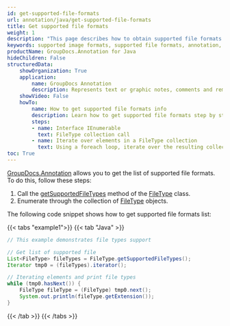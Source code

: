 ```yaml
---
id: get-supported-file-formats
url: annotation/java/get-supported-file-formats
title: Get supported file formats
weight: 1
description: "This page describes how to obtain supported file formats list when annotate documents and images with GroupDocs.Annotation within your .NET applications."
keywords: supported image formats, supported file formats, annotation, Groupdocs annotation
productName: GroupDocs.Annotation for Java
hideChildren: False
structuredData:
    showOrganization: True
    application:    
        name: GroupDocs Annotation
        description: Represents text or graphic notes, comments and remarks attached to a specific part of the content of the document using Java
    showVideo: False
    howTo:
        name: How to get supported file formats info
        description: Learn how to get supported file formats step by step
        steps:
        - name: Interface IEnumerable
          text: FileType collection call
        - name: Iterate over elements in a FileType collection
          text: Using a foreach loop, iterate over the resulting collection.
toc: True
---
```

[GroupDocs.Annotation](https://products.groupdocs.com/annotation/java) allows you to get the list of supported file formats. To do this, follow these steps:

1.   Call the [getSupportedFileTypes](https://reference.groupdocs.com/annotation/java/com.groupdocs.annotation.options/filetype/#getSupportedFileTypes--) method of the [FileType](https://reference.groupdocs.com/annotation/java/com.groupdocs.annotation.options/filetype/) class.
2.   Enumerate through the collection of [FileType](https://reference.groupdocs.com/annotation/java/com.groupdocs.annotation.options/filetype/) objects.

The following code snippet shows how to get supported file formats list:

{{< tabs "example1">}}
{{< tab "Java" >}}
```java
// This example demonstrates file types support

// Get list of supported file
List<FileType> fileTypes = FileType.getSupportedFileTypes();
Iterator tmp0 = (fileTypes).iterator();

// Iterating elements and print file types
while (tmp0.hasNext()) {
    FileType fileType = (FileType) tmp0.next();
    System.out.println(fileType.getExtension());
}
```
{{< /tab >}}
{{< /tabs >}}
